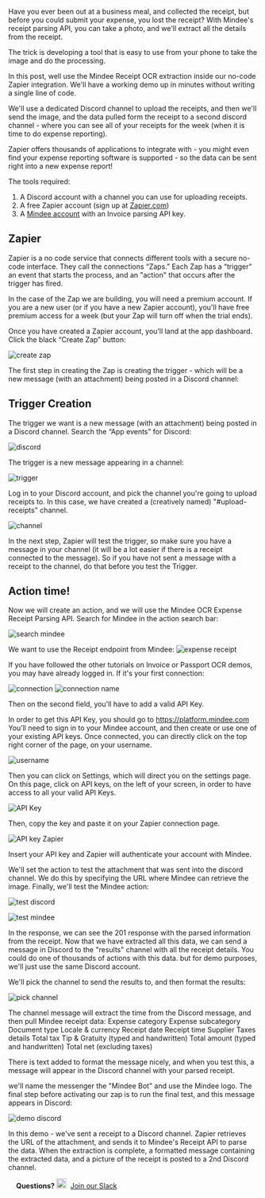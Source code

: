 Have you ever been out at a business meal, and collected the receipt, but before you could submit your expense, you lost the receipt? With Mindee's receipt parsing API, you can take a photo, and we'll extract all the details from the receipt.

The trick is developing a tool that is easy to use from your phone to take the image and do the processing.

In this post, well use the Mindee Receipt OCR extraction inside our no-code Zapier integration.
We'll have a working demo up in minutes without writing a single line of code.

We'll use a dedicated Discord channel to upload the receipts, and then we'll send the image, and the data pulled form the receipt to a second discord channel - where you can see all of your receipts for the week (when it is time to do expense reporting). 

Zapier offers thousands of applications to integrate with - you might even find your expense reporting software  is supported - so the data can be sent right into a new expense report!

The tools required:

1. A Discord account with a channel you can use for uploading receipts.
2. A free Zapier account (sign up at [Zapier.com](https://zapier.com))
3. A [Mindee account](https://platform.mindee.com) with an Invoice parsing API key.

## Zapier

Zapier is a no code service that connects different tools with a secure no-code interface.  They call the connections “Zaps.”  Each Zap has a “trigger” an event that starts the process, and an "action" that occurs after the trigger has fired.

In the case of the Zap we are building, you will need a premium account. If you are a new user (or if you have a new Zapier account), you'll have free premium access for a week (but your Zap will turn off when the trial ends).

Once you have created a Zapier account, you’ll land at the app dashboard.  Click the black “Create Zap” button:

![create zap](https://raw.githubusercontent.com/mindee/integration-zapier/main/docs/img/34d360c-Screenshot_2021-10-06_at_19.32.06.png)

The first step in creating the Zap is creating the trigger - which will be a new message (with an attachment) being posted in a Discord channel:


## Trigger Creation

The trigger we want is a new message (with an attachment) being posted in a Discord channel.  Search the “App events” for Discord:

![discord](https://raw.githubusercontent.com/mindee/integration-zapier/main/docs/img/c7340ed-Screenshot_2021-10-07_at_21.34.35.png)

The trigger is a new message appearing in a channel:

![trigger](https://raw.githubusercontent.com/mindee/integration-zapier/main/docs/img/569e7d9-Screenshot_2021-10-07_at_21.35.09.png)

Log in to your Discord account, and pick the channel you're going to upload receipts to.  In this case, we have created a (creatively named) "#upload-receipts" channel.

![channel](https://raw.githubusercontent.com/mindee/integration-zapier/main/docs/img/0abf854-Screenshot_2021-10-07_at_21.37.25.png)

In the next step, Zapier will test the trigger, so make sure you have a message in your channel (it will be a lot easier if there is a receipt connected to the message).  So if you have not sent a message with a receipt to the channel, do that before you test the Trigger.

## Action time!

Now we will create an action, and we will use the Mindee OCR Expense Receipt Parsing API. Search for Mindee in the action search bar:

![search mindee](https://raw.githubusercontent.com/mindee/integration-zapier/main/docs/img/9a82d87-Screenshot_2021-10-06_at_19.40.22.png)

We want to use the Receipt endpoint from Mindee:
![expense receipt](https://raw.githubusercontent.com/mindee/integration-zapier/main/docs/img/549805c-Screenshot_2021-10-12_at_20.22.23.png)

If you have followed the other tutorials on Invoice or Passport OCR demos, you may have already logged in. If it's your first connection: 

![connection](https://raw.githubusercontent.com/mindee/integration-zapier/main/docs/img/7a8650d-Screenshot_2021-10-12_at_20.23.26.png)
![connection name](https://raw.githubusercontent.com/mindee/integration-zapier/main/docs/img/zapier-connection.png)

Then on the second field, you'll have to add a valid API Key.

In order to get this API Key, you should go to https://platform.mindee.com
You’ll need to sign in to your Mindee account, and then create or use one of your existing API keys.
Once connected, you can directly click on the top right corner of the page, on your username. 

![username](https://raw.githubusercontent.com/mindee/integration-zapier/main/docs/img/username.png)

Then you can click on Settings, which will direct you on the settings page.
On this page, click on API keys, on the left of your screen, in order to have access to all your valid API Keys. 

![API Key](https://raw.githubusercontent.com/mindee/integration-zapier/main/docs/img/API-keys.png)

Then, copy the key and paste it on your Zapier connection page.

![API key Zapier](https://raw.githubusercontent.com/mindee/integration-zapier/main/docs/img/API-Key-Zapier.png)

Insert your API key and Zapier will authenticate your account with Mindee.

We'll set the action to test the attachment that was sent into the discord channel. We do this by specifying the URL where Mindee can retrieve the image.
Finally, we'll test the Mindee action:

![test discord](https://raw.githubusercontent.com/mindee/integration-zapier/main/docs/img/f620fae-Screenshot_2021-10-12_at_20.39.40.png)

![test mindee](https://raw.githubusercontent.com/mindee/integration-zapier/main/docs/img/24c9f3b-Screenshot_2021-10-12_at_20.40.41.png)

In the response, we can see the 201 response with the parsed information from the receipt.
Now that we have extracted all this data, we can send a message in Discord to the "results" channel with all the receipt details.
You could do one of thousands of actions with this data. but for demo purposes, we'll just use the same Discord account. 

We'll pick the channel to send the results to, and then format the results:

![pick channel](https://raw.githubusercontent.com/mindee/integration-zapier/main/docs/img/1da8d4c-Screenshot_2021-10-12_at_20.51.38.png)


The channel message will extract the time from the Discord message, and then pull Mindee receipt data: 
Expense category
Expense subcategory
Document type
Locale & currency
Receipt date
Receipt time
Supplier
Taxes details
Total tax
Tip & Gratuity (typed and handwritten)
Total amount (typed and handwritten)
Total net (excluding taxes)

There is text added to format the message nicely, and when you test this, a message will appear in the Discord channel with your parsed receipt.

we'll name the messenger the "Mindee Bot" and use the Mindee logo.
The final step before activating our zap is to run the final test, and this message appears in Discord:


![demo discord](https://raw.githubusercontent.com/mindee/integration-zapier/main/docs/img/1b14e37-Screenshot_2021-10-12_at_20.52.42.png)


In this demo - we've sent a receipt to a Discord channel.
Zapier retrieves the URL of the attachment, and sends it to Mindee's Receipt API to parse the data. When the extraction is complete, a formatted message containing the extracted data, and a picture of the receipt is posted to a 2nd Discord channel.

&nbsp;
&nbsp;
**Questions?**
<img alt="Slack Logo Icon" style="display:inline!important" src="https://files.readme.io/5b83947-Slack.png" width="20" height="20">&nbsp;&nbsp;[Join our Slack](https://join.slack.com/t/mindee-community/shared_invite/zt-1jv6nawjq-FDgFcF2T5CmMmRpl9LLptw)